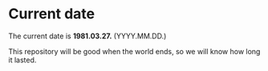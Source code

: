 # Current date

The current date is **1981.03.27.** (YYYY.MM.DD.)

This repository will be good when the world ends, so we will know how long it lasted.